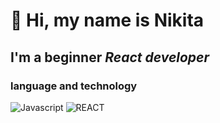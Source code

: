 # 👋 Hi, my name is **Nikita**

## I'm a beginner *React developer*

### language and technology 
![Javascript](https://img.shields.io/badge/-Javascript-090909?style=for-the-badge&logo=javascript)
![REACT](https://img.shields.io/badge/-REACT-090909?style=for-the-badge&logo=react)
